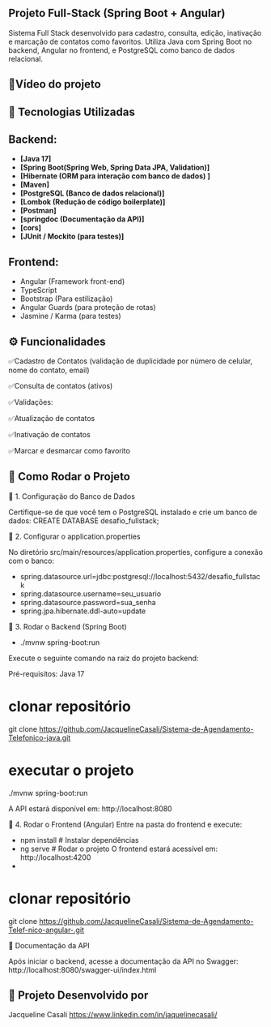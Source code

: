 ## Projeto  Full-Stack (Spring Boot + Angular)

Sistema Full Stack desenvolvido para cadastro, consulta, edição, inativação e marcação de contatos como favoritos. 
Utiliza Java com Spring Boot no backend, Angular no frontend, e PostgreSQL como banco de dados relacional.

## 🎥Vídeo do projeto


## 🚀 Tecnologias Utilizadas

## Backend:
- **[Java 17]**
- **[Spring Boot(Spring Web, Spring Data JPA, Validation)]**
- **[Hibernate (ORM para interação com banco de dados) ]**
- **[Maven]**
- **[PostgreSQL (Banco de dados relacional)]**
- **[Lombok (Redução de código boilerplate)]**
- **[Postman]**
- **[springdoc (Documentação da API)]**
- **[cors]**
- **[JUnit / Mockito (para testes)]**

## Frontend:

- Angular (Framework front-end)
- TypeScript
- Bootstrap (Para estilização)
- Angular Guards (para proteção de rotas)
- Jasmine / Karma (para testes)

## ⚙️ Funcionalidades

✅Cadastro de Contatos (validação de duplicidade por número de celular, nome do contato, email)

✅Consulta de contatos (ativos)

✅Validações:

✅Atualização de contatos

✅Inativação de contatos

✅Marcar e desmarcar como favorito


## 🚀 Como Rodar o Projeto

📌 1. Configuração do Banco de Dados

Certifique-se de que você tem o PostgreSQL instalado e crie um banco de dados:
CREATE DATABASE desafio_fullstack;

📌 2. Configurar o application.properties

No diretório src/main/resources/application.properties, configure a conexão com o banco:

- spring.datasource.url=jdbc:postgresql://localhost:5432/desafio_fullstack
- spring.datasource.username=seu_usuario
- spring.datasource.password=sua_senha
- spring.jpa.hibernate.ddl-auto=update

📌 3. Rodar o Backend (Spring Boot)
- ./mvnw spring-boot:run


Execute o seguinte comando na raiz do projeto backend:

Pré-requisitos: Java 17

# clonar repositório
git clone https://github.com/JacquelineCasali/Sistema-de-Agendamento-Telefonico-java.git

# executar o projeto
./mvnw spring-boot:run

A API estará disponível em: http://localhost:8080


📌 4. Rodar o Frontend (Angular)
Entre na pasta do frontend e execute:

- npm install  # Instalar dependências
- ng serve     # Rodar o projeto
  O frontend estará acessível em: http://localhost:4200
-
# clonar repositório
git clone https://github.com/JacquelineCasali/Sistema-de-Agendamento-Telef-nico-angular-.git

📖 Documentação da API

Após iniciar o backend, acesse a documentação da API no Swagger:
http://localhost:8080/swagger-ui/index.html

## 📝 Projeto Desenvolvido por
Jacqueline Casali
https://www.linkedin.com/in/jaquelinecasali/



